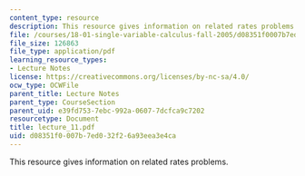 ```yaml
---
content_type: resource
description: This resource gives information on related rates problems.
file: /courses/18-01-single-variable-calculus-fall-2005/d08351f0007b7ed032f26a93eea3e4ca_lecture_11.pdf
file_size: 126863
file_type: application/pdf
learning_resource_types:
- Lecture Notes
license: https://creativecommons.org/licenses/by-nc-sa/4.0/
ocw_type: OCWFile
parent_title: Lecture Notes
parent_type: CourseSection
parent_uid: e39fd753-7ebc-992a-0607-7dcfca9c7202
resourcetype: Document
title: lecture_11.pdf
uid: d08351f0-007b-7ed0-32f2-6a93eea3e4ca
---
```

This resource gives information on related rates problems.